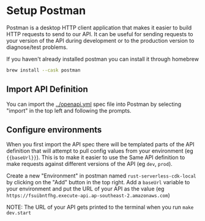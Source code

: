 # Setup Postman

Postman is a desktop HTTP client application that makes it easier to build HTTP requests to send to our API. It can be useful for sending requests to your version of the API during development or to the production version to diagnose/test problems.

If you haven't already installed postman you can install it through homebrew

```sh
brew install --cask postman
```

## Import API Definition

You can import the [../openapi.yml](../openapi.yml) spec file into Postman by selecting "import" in the top left and following the prompts.

## Configure environments

When you first import the API spec there will be templated parts of the API definition that will attempt to pull config values from your environment (eg `{{baseUrl}}`). This is to make it easier to use the Same API definition to make requests against different versions of the API (eg `dev`, `prod`).

Create a new "Environment" in postman named `rust-serverless-cdk-local` by clicking on the "Add" button in the top right. Add a `baseUrl` variable to your environment and put the URL of your API as the value (eg `https://fsuibntfhg.execute-api.ap-southeast-2.amazonaws.com`)

NOTE: The URL of your API gets printed to the terminal when you run `make dev.start`
